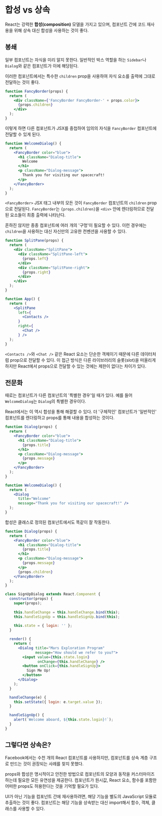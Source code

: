 # 합성 vs 상속

React는 강력한 <strong>합성(composition)</strong> 모델을 가지고 있으며, 컴포넌트 간에 코드 재사용을 위해 상속 대신 합성을 사용하는 것이 좋다.

## 봉쇄

일부 컴포넌트는 자식을 미리 알지 못한다. 일반적인 박스 역할을 하는  `Sidebar`나  `Dialog`와 같은 컴포넌트가 이에 해당된다.

이러한 컴포넌트에서는 특수한  `children`  prop을 사용하여 자식 요소를 출력에 그대로 전달하는 것이 좋다.

```jsx
function FancyBorder(props) {
  return (
    <div className={'FancyBorder FancyBorder-' + props.color}>
      {props.children}
    </div>
  );
}
```

이렇게 하면 다른 컴포넌트가 JSX를 중첩하여 임의의 자식을 `FancyBorder` 컴포넌트에 전달할 수 있게 된다.

```jsx
function WelcomeDialog() {
  return (
    <FancyBorder color="blue">
      <h1 className="Dialog-title">
        Welcome
      </h1>
      <p className="Dialog-message">
        Thank you for visiting our spacecraft!
      </p>
    </FancyBorder>
  );
}
```

`<FancyBorder>`  JSX 태그 내부의 모든 것이  `FancyBorder`  컴포넌트의  `children`  prop으로 전달된다.  `FancyBorder`는  `{props.children}`을  `<div>`  안에 렌더링하므로 전달된 요소들이 최종 출력에 나타난다.

흔하진 않지만 종종 컴포넌트에 여러 개의 '구멍'이 필요할 수 있다. 이런 경우에는  `children`을 사용하는 대신 자신만의 고유한 컨벤션을 사용할 수 있다.

```jsx
function SplitPane(props) {
  return (
    <div className="SplitPane">
      <div className="SplitPane-left">
        {props.left}
      </div>
      <div className="SplitPane-right">
        {props.right}
      </div>
    </div>
  );
}

function App() {
  return (
    <SplitPane
      left={
        <Contacts />
      }
      right={
        <Chat />
      } />
  );
}
```

`<Contacts />`와 `<Chat />` 같은 React 요소는 단순한 객체이기 때문에 다른 데이터처럼 prop으로 전달할 수 있다. 이 접근 방식은 다른 라이브러리의 슬롯(slot)을 떠올리게 하지만 React에서 props으로 전달할 수 있는 것에는 제한이 없다는 차이가 있다.

## 전문화

때로는 컴포넌트가 다른 컴포넌트의 '특별한 경우'일 때가 있다. 예를 들어  `WelcomeDialog`는  `Dialog`의 특별한 경우이다.

React에서는 이 역시 합성을 통해 해결할 수 있다. 더 '구체적인' 컴포넌트가 '일반적인' 컴포넌트를 렌더링하고 props를 통해 내용을 합성하는 것이다.

```jsx
function Dialog(props) {
  return (
    <FancyBorder color="blue">
      <h1 className="Dialog-title">
        {props.title}
      </h1>
      <p className="Dialog-message">
        {props.message}
      </p>
    </FancyBorder>
  );
}

function WelcomeDialog() {
  return (
    <Dialog
      title="Welcome"
      message="Thank you for visiting our spacecraft!" />
  );
}
```

합성은 클래스로 정의된 컴포넌트에서도 똑같이 잘 작동한다.

```jsx
function Dialog(props) {
  return (
    <FancyBorder color="blue">
      <h1 className="Dialog-title">
        {props.title}
      </h1>
      <p className="Dialog-message">
        {props.message}
      </p>
      {props.children}
    </FancyBorder>
  );
}

class SignUpDialog extends React.Component {
  constructor(props) {
    super(props);
    
    this.handleChange = this.handleChange.bind(this);
    this.handleSignUp = this.handleSignUp.bind(this);
    
    this.state = { login: '' };
  }

  render() {
    return (
      <Dialog title="Mars Exploration Program"
              message="How should we refer to you?">
        <input value={this.state.login}
               onChange={this.handleChange} />
        <button onClick={this.handleSignUp}>
          Sign Me Up!
        </button>
      </Dialog>
    );
  }

  handleChange(e) {
    this.setState({ login: e.target.value });
  }

  handleSignUp() {
    alert(`Welcome aboard, ${this.state.login}!`);
  }
}
```

## 그렇다면 상속은?

Facebook에서는 수천 개의 React 컴포넌트를 사용하지만, 컴포넌트를 상속 계층 구조로 만드는 것이 권장되는 사례를 찾지 못했다.

props와 합성은 명시적이고 안전한 방법으로 컴포넌트의 모양과 동작을 커스터마이즈하는데 필요한 모든 유연성을 제공한다. 컴포넌트가 원시값, React 요소, 함수를 포함한 어떠한 props도 허용한다는 것을 기억할 필요가 있다.

UI가 아닌 기능을 컴포넌트 간에 재사용하려면, 해당 기능을 별도의 JavaScript 모듈로 추출하는 것이 좋다. 컴포넌트는 해당 기능을 상속받는 대신 import해서 함수, 객체, 클래스를 사용할 수 있다.
